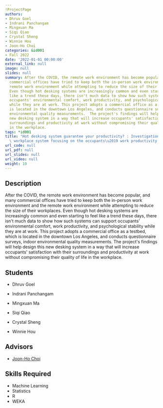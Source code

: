 ```yaml
---
!ProjectPage
authors:
- Dhruv Goel
- Indrani Panchangam
- Mingxuan Ma
- Siqi Qiao
- Crystal Sheng
- Winnie Hou
- Joon-Ho Choi
categories: &id001
- Fall 2022
date: '2022-01-01 00:00:00'
external_link: null
image: null
slides: null
summary: After the COVID, the remote work environment has become popular, and many
  commercial offices have tried to keep both the in-person work environment and the
  remote work environment while attempting to reduce the size of their workplaces.
  Even though hot desking systems are increasingly common and even starting to feel
  like a trend these days, there isn't much data to show how such systems can support
  occupants' environmental comfort, work productivity, and psychological stability
  while they are at work. This project adopts a commercial office as a testbed, which
  is located in the downtown Los Angeles, and conducts questionnaire surveys, indoor
  environmental quality measurements.  The project's findings will help design this
  new desking system in a way that will increase occupants' satisfaction with their
  surroundings and productivity at work without compromising their quality of life
  in the workplace.
tags: *id001
title: "Hot desking system guarantee your productivity? : Investigation of a first-come-first-served\
  \ workplace system focusing on the occupants\u2019 work productivity and wellness "
url_code: null
url_pdf: null
url_slides: null
url_video: null
weight: 10
---
```

## Description

After the COVID, the remote work environment has become popular, and many commercial offices have tried to keep both the in-person work environment and the remote work environment while attempting to reduce the size of their workplaces. Even though hot desking systems are increasingly common and even starting to feel like a trend these days, there isn&#39;t much data to show how such systems can support occupants&#39; environmental comfort, work productivity, and psychological stability while they are at work. This project adopts a commercial office as a testbed, which is located in the downtown Los Angeles, and conducts questionnaire surveys, indoor environmental quality measurements.  The project&#39;s findings will help design this new desking system in a way that will increase occupants&#39; satisfaction with their surroundings and productivity at work without compromising their quality of life in the workplace.





## Students

* Dhruv Goel

* Indrani Panchangam

* Mingxuan Ma

* Siqi Qiao

* Crystal Sheng

* Winnie Hou

## Advisors

* [Joon-Ho Choi](../../../author/joonho-choi)

## Skills Required


* Machine Learning
* Statistics
* R
* WEKA